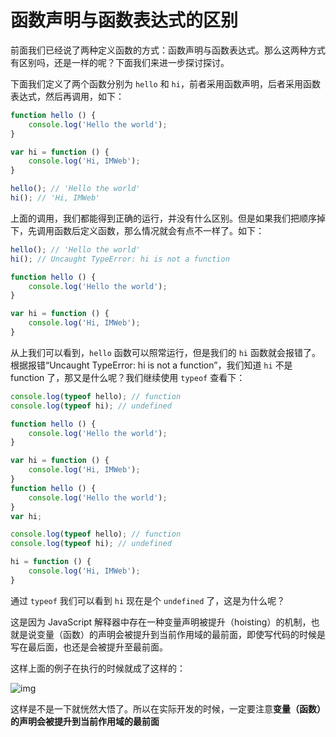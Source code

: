 # 函数声明与函数表达式的区别

前面我们已经说了两种定义函数的方式：函数声明与函数表达式。那么这两种方式有区别吗，还是一样的呢？下面我们来进一步探讨探讨。

下面我们定义了两个函数分别为 `hello` 和 `hi`，前者采用函数声明，后者采用函数表达式，然后再调用，如下：

```js
function hello () {
    console.log('Hello the world');
}

var hi = function () {
    console.log('Hi, IMWeb');
}

hello(); // 'Hello the world'
hi(); // 'Hi, IMWeb'
```

上面的调用，我们都能得到正确的运行，并没有什么区别。但是如果我们把顺序掉下，先调用函数后定义函数，那么情况就会有点不一样了。如下：

```js
hello(); // 'Hello the world'
hi(); // Uncaught TypeError: hi is not a function

function hello () {
    console.log('Hello the world');
}

var hi = function () {
    console.log('Hi, IMWeb');
}
```

从上我们可以看到，`hello` 函数可以照常运行，但是我们的 `hi` 函数就会报错了。根据报错“Uncaught TypeError: hi is not a function”，我们知道 `hi` 不是 function 了，那又是什么呢？我们继续使用 `typeof` 查看下：

```js
console.log(typeof hello); // function
console.log(typeof hi); // undefined

function hello () {
    console.log('Hello the world');
}

var hi = function () {
    console.log('Hi, IMWeb');
}
function hello () {
    console.log('Hello the world');
}
var hi;

console.log(typeof hello); // function
console.log(typeof hi); // undefined

hi = function () {
    console.log('Hi, IMWeb');
}
```

通过 `typeof` 我们可以看到 `hi` 现在是个 `undefined` 了，这是为什么呢？

这是因为 JavaScript 解释器中存在一种变量声明被提升（hoisting）的机制，也就是说变量（函数）的声明会被提升到当前作用域的最前面，即使写代码的时候是写在最后面，也还是会被提升至最前面。

这样上面的例子在执行的时候就成了这样的：

![img](http://coding.imweb.io/img/p4/function.png)

这样是不是一下就恍然大悟了。所以在实际开发的时候，一定要注意**变量（函数）的声明会被提升到当前作用域的最前面**
